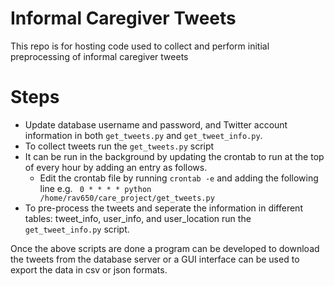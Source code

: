 # Informal Caregiver Tweets
This repo is for hosting code used to collect and perform initial preprocessing of informal caregiver tweets

# Steps
- Update database username and password, and Twitter account information in both <code>get_tweets.py</code> and <code>get_tweet_info.py</code>.
- To collect tweets run the <code>get_tweets.py</code> script
- It can be run in the background by updating the crontab to run at the top of every hour by adding an entry as follows.
    - Edit the crontab file by running <code>crontab -e</code> and adding the following line e.g. <code> 0 * * * * python /home/rav650/care_project/get_tweets.py </code>
- To pre-process the tweets and seperate the information in different tables: tweet_info, user_info, and user_location run the <code>get_tweet_info.py</code> script.

Once the above scripts are done a program can be developed to download the tweets from the database server or a GUI interface can be used to export the data in csv or json formats.
